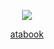 <p align="center"> <img src="https://i.postimg.cc/L8nJqS0y/171933633474298846.png" > </p> 

<div align="center">
  
[atabook](https://gojo.atabook.org/) 
 </div>
